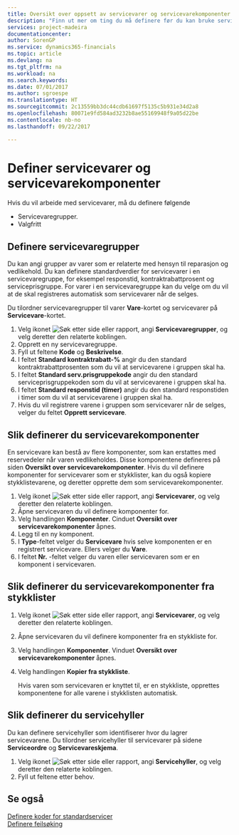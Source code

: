 ```yaml
---
title: Oversikt over oppsett av servicevarer og servicevarekomponenter | Microsoft-dokumentasjon
description: "Finn ut mer om ting du må definere før du kan bruke servicevarer, inkludert standardverdier som responstid, kontraktrabattprosent og serviceprisgruppe."
services: project-madeira
documentationcenter: 
author: SorenGP
ms.service: dynamics365-financials
ms.topic: article
ms.devlang: na
ms.tgt_pltfrm: na
ms.workload: na
ms.search.keywords: 
ms.date: 07/01/2017
ms.author: sgroespe
ms.translationtype: HT
ms.sourcegitcommit: 2c13559bb3dc44cdb61697f5135c5b931e34d2a8
ms.openlocfilehash: 80071e9fd584ad3232b8ae55169948f9a05d22be
ms.contentlocale: nb-no
ms.lasthandoff: 09/22/2017

---
```

# <a name="how-to-set-up-service-items-and-service-item-components"></a>Definer servicevarer og servicevarekomponenter
Hvis du vil arbeide med servicevarer, må du definere følgende

* Servicevaregrupper. 
* Valgfritt

## <a name="to-set-up-service-item-groups"></a>Definere servicevaregrupper
Du kan angi grupper av varer som er relaterte med hensyn til reparasjon og vedlikehold. Du kan definere standardverdier for servicevarer i en servicevaregruppe, for eksempel responstid, kontraktrabattprosent og serviceprisgruppe. For varer i en servicevaregruppe kan du velge om du vil at de skal registreres automatisk som servicevarer når de selges.  
  
Du tilordner servicevaregrupper til varer **Vare**-kortet og servicevarer på **Servicevare**-kortet.  
  
1. Velg ikonet ![Søk etter side eller rapport](media/ui-search/search_small.png "Ikonet Søk etter side eller rapport"), angi **Servicevaregrupper**, og velg deretter den relaterte koblingen.  
2. Opprett en ny servicevaregruppe.  
3. Fyll ut feltene **Kode** og **Beskrivelse**.  
4. I feltet **Standard kontraktrabatt-%** angir du den standard kontraktrabattprosenten som du vil at servicevarene i gruppen skal ha.  
5. I feltet **Standard serv.prisgruppekode** angir du den standard serviceprisgruppekoden som du vil at servicevarene i gruppen skal ha.  
6. I feltet **Standard responstid (timer)** angir du den standard responstiden i timer som du vil at servicevarene i gruppen skal ha.  
7. Hvis du vil registrere varene i gruppen som servicevarer når de selges, velger du feltet **Opprett servicevare**.  

## <a name="to-set-up-service-item-components"></a>Slik definerer du servicevarekomponenter
En servicevare kan bestå av flere komponenter, som kan erstattes med reservedeler når varen vedlikeholdes. Disse komponentene defineres på siden **Oversikt over servicevarekomponenter**. Hvis du vil definere komponenter for servicevarer som er stykklister, kan du også kopiere stykklistevarene, og deretter opprette dem som servicevarekomponenter. 
  
1. Velg ikonet ![Søk etter side eller rapport](media/ui-search/search_small.png "Ikonet Søk etter side eller rapport"), angi **Servicevarer**, og velg deretter den relaterte koblingen. 
2. Åpne servicevaren du vil definere komponenter for.  
3. Velg handlingen **Komponenter**. Cinduet **Oversikt over servicevarekomponenter** åpnes.  
4. Legg til en ny komponent.  
5. I **Type**-feltet velger du **Servicevare** hvis selve komponenten er en registrert servicevare. Ellers velger du **Vare**.  
6. I feltet **Nr.** -feltet velger du varen eller servicevaren som er en komponent i servicevaren.  

## <a name="to-set-up-service-item-components-from-a-bom"></a>Slik definerer du servicevarekomponenter fra stykklister
1.  Velg ikonet ![Søk etter side eller rapport](media/ui-search/search_small.png "Ikonet Søk etter side eller rapport"), angi **Servicevarer**, og velg deretter den relaterte koblingen.  
2. Åpne servicevaren du vil definere komponenter fra en stykkliste for.  
3. Velg handlingen **Komponenter**. Vinduet **Oversikt over servicevarekomponenter** åpnes.  
4. Velg handlingen **Kopier fra stykkliste**.  
  
    Hvis varen som servicevaren er knyttet til, er en stykkliste, opprettes komponentene for alle varene i stykklisten automatisk.  

## <a name="to-set-up-a-service-shelf"></a>Slik definerer du servicehyller
Du kan definere servicehyller som identifiserer hvor du lagrer servicevarene. Du tilordner servicehyller til servicevarer på sidene **Serviceordre** og **Servicevareskjema**.  
  
1. Velg ikonet ![Søk etter side eller rapport](media/ui-search/search_small.png "Ikonet Søk etter side eller rapport"), angi **Servicehyller**, og velg deretter den relaterte koblingen.
2. Fyll ut feltene etter behov.

## <a name="see-also"></a>Se også
[Definere koder for standardservicer](service-how-setup-service-coding.md)   
[Definere feilsøking](service-how-setup-troubleshooting.md)
